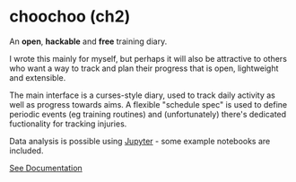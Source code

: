 
# choochoo (ch2)

An **open**, **hackable** and **free** training diary.

I wrote this mainly for myself, but perhaps it will also be attractive to 
others who want a way to track and plan their progress that is open, 
lightweight and extensible.

The main interface is a curses-style diary, used to track daily activity
as well as progress towards aims.  A flexible "schedule spec" is used to
define periodic events (eg training routines) and (unfortunately) there's 
dedicated fuctionality for tracking injuries.

Data analysis is possible using [Jupyter](http://jupyter.org/) - some
example notebooks are included.

[See Documentation](https://andrewcooke.github.io/choochoo/)
